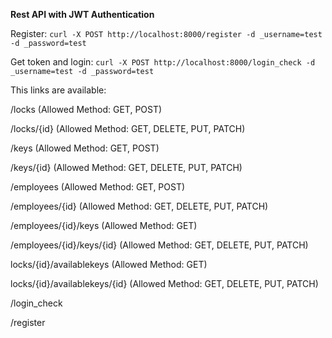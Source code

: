 **Rest API with JWT Authentication** 

Register:
`curl -X POST http://localhost:8000/register -d _username=test -d _password=test`

Get token and login:
`curl -X POST http://localhost:8000/login_check -d _username=test -d _password=test`


This links are available: 

/locks (Allowed Method: GET, POST)

/locks/{id} (Allowed Method: GET, DELETE, PUT, PATCH)

/keys (Allowed Method: GET, POST) 

/keys/{id} (Allowed Method: GET, DELETE, PUT, PATCH)

/employees (Allowed Method: GET, POST)

/employees/{id} (Allowed Method: GET, DELETE, PUT, PATCH)

/employees/{id}/keys (Allowed Method: GET)

/employees/{id}/keys/{id} (Allowed Method: GET, DELETE, PUT, PATCH)

locks/{id}/availablekeys (Allowed Method: GET)

locks/{id}/availablekeys/{id} (Allowed Method: GET, DELETE, PUT, PATCH)

/login_check

/register